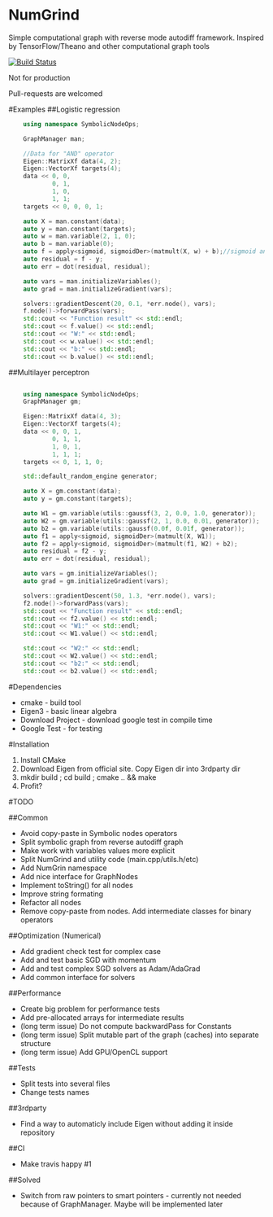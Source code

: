 # NumGrind
Simple computational graph with reverse mode autodiff framework. Inspired by TensorFlow/Theano and other computational graph tools

[![Build Status](https://travis-ci.org/Daiver/NumGrind.svg?branch=master)](https://travis-ci.org/Daiver/NumGrind)

Not for production

Pull-requests are welcomed

#Examples
##Logistic regression

```cpp
    using namespace SymbolicNodeOps;

    GraphManager man; 

    //Data for "AND" operator
    Eigen::MatrixXf data(4, 2);
    Eigen::VectorXf targets(4);
    data << 0, 0,
            0, 1,
            1, 0,
            1, 1;
    targets << 0, 0, 0, 1;

    auto X = man.constant(data);   
    auto y = man.constant(targets);
    auto w = man.variable(2, 1, 0);
    auto b = man.variable(0);
    auto f = apply<sigmoid, sigmoidDer>(matmult(X, w) + b);//sigmoid and sigmoidDer are simple float (float) functions
    auto residual = f - y;
    auto err = dot(residual, residual);

    auto vars = man.initializeVariables();
    auto grad = man.initializeGradient(vars);

	solvers::gradientDescent(20, 0.1, *err.node(), vars);
    f.node()->forwardPass(vars);
    std::cout << "Function result" << std::endl;
    std::cout << f.value() << std::endl;
    std::cout << "W:" << std::endl;
    std::cout << w.value() << std::endl;
    std::cout << "b:" << std::endl;
    std::cout << b.value() << std::endl;

```

##Multilayer perceptron
```cpp

	using namespace SymbolicNodeOps;
    GraphManager gm;

    Eigen::MatrixXf data(4, 3);
    Eigen::VectorXf targets(4);
    data << 0, 0, 1,
            0, 1, 1,
            1, 0, 1,
            1, 1, 1;
    targets << 0, 1, 1, 0;

    std::default_random_engine generator;

    auto X = gm.constant(data);
    auto y = gm.constant(targets);

    auto W1 = gm.variable(utils::gaussf(3, 2, 0.0, 1.0, generator));
    auto W2 = gm.variable(utils::gaussf(2, 1, 0.0, 0.01, generator));
    auto b2 = gm.variable(utils::gaussf(0.0f, 0.01f, generator));
    auto f1 = apply<sigmoid, sigmoidDer>(matmult(X, W1));
    auto f2 = apply<sigmoid, sigmoidDer>(matmult(f1, W2) + b2);
    auto residual = f2 - y;
    auto err = dot(residual, residual);

    auto vars = gm.initializeVariables();
    auto grad = gm.initializeGradient(vars);

    solvers::gradientDescent(50, 1.3, *err.node(), vars);
    f2.node()->forwardPass(vars);
    std::cout << "Function result" << std::endl;
    std::cout << f2.value() << std::endl;
    std::cout << "W1:" << std::endl;
    std::cout << W1.value() << std::endl;

    std::cout << "W2:" << std::endl;
    std::cout << W2.value() << std::endl;
    std::cout << "b2:" << std::endl;
    std::cout << b2.value() << std::endl;

```

#Dependencies
 - cmake - build tool
 - Eigen3 - basic linear algebra
 - Download Project - download google test in compile time
 - Google Test - for testing

#Installation
1. Install CMake
2. Download Eigen from official site. Copy Eigen dir into 3rdparty dir
3. mkdir build ; cd build ; cmake .. && make
4. Profit?

#TODO

##Common
 - Avoid copy-paste in Symbolic nodes operators
 - Split symbolic graph from reverse autodiff graph
 - Make work with variables values more explicit
 - Split NumGrind and utility code (main.cpp/utils.h/etc)
 - Add NumGrin namespace
 - Add nice interface for GraphNodes
 - Implement toString() for all nodes
 - Improve string formating
 - Refactor all nodes
 - Remove copy-paste from nodes. Add intermediate classes for binary operators

##Optimization (Numerical)
 - Add gradient check test for complex case
 - Add and test basic SGD with momentum
 - Add and test complex SGD solvers as Adam/AdaGrad
 - Add common interface for solvers

##Performance
 - Create big problem for performance tests
 - Add pre-allocated arrays for intermediate results
 - (long term issue) Do not compute backwardPass for Constants
 - (long term issue) Split mutable part of the graph (caches) into separate structure
 - (long term issue) Add GPU/OpenCL support

##Tests
 - Split tests into several files
 - Change tests names

##3rdparty
 - Find a way to automaticly include Eigen without adding it inside repository

##CI
 - Make travis happy #1

##Solved
 - Switch from raw pointers to smart pointers - currently not needed because of GraphManager. Maybe will be implemented later
